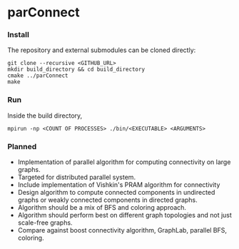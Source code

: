 parConnect
==========

### Install ###


The repository and external submodules can be cloned directly:

    git clone --recursive <GITHUB_URL>
    mkdir build_directory && cd build_directory
    cmake ../parConnect
    make 

### Run ###

Inside the build directory, 

    mpirun -np <COUNT OF PROCESSES> ./bin/<EXECUTABLE> <ARGUMENTS>

### Planned

- Implementation of parallel algorithm for computing connectivity on large graphs.
- Targeted for distributed parallel system.
- Include implementation of Vishkin's PRAM algorithm for connectivity 
- Design algorithm to compute connected components in undirected graphs or weakly connected components in directed graphs. 
- Algorithm should be a mix of BFS and coloring approach.
- Algorithm should perform best on different graph topologies and not just scale-free graphs.
- Compare against boost connectivity algorithm, GraphLab, parallel BFS, coloring. 

